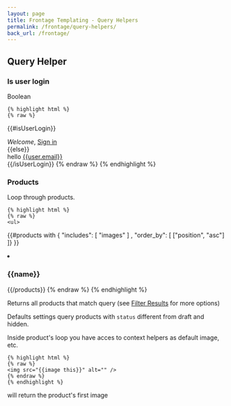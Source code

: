 ```yaml
---
layout: page
title: Frontage Templating - Query Helpers
permalink: /frontage/query-helpers/
back_url: /frontage/
---
```




## Query Helper

### Is user login

Boolean 

    {% highlight html %}
    {% raw %}
{{#isUserLogin}}
<div class="account">
  <em>Welcome</em>, 
  <a href="{{url 'signin'}}">Sign in</a>
</div>
{{else}}
<div class="account">
  hello <a href="{{url 'account'}}">{{user.email}}</a>
</div>
{{/isUserLogin}}
    {% endraw %}
    {% endhighlight %}
    
### Products

Loop through products.

    {% highlight html %}
    {% raw %}
    <ul>
  {{#products with {
      "includes": [ "images" ]
    , "order_by": [
          ["position", "asc"]
      ]}
  }}
  <li>
    <h3>{{name}}</h3>
  </li>
  {{/products}}
</ul>
    {% endraw %}
    {% endhighlight %}


Returns all products that match query (see [Filter Results](/core-api/#filter-results) for more options)

Defaults settings query products with `status`  different from draft and hidden.

Inside product's loop you have acces to context helpers as default image, etc.

    {% highlight html %}
    {% raw %}
    <img src="{{image this}}" alt="" />
    {% endraw %}
    {% endhighlight %}

will return the product's first image


